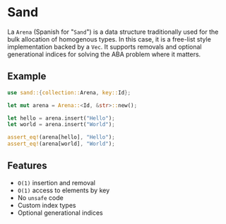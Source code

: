 # Sand

La `Arena` (Spanish for "`Sand`") is a data structure traditionally used for the bulk allocation of homogenous types. In this case, it is a free-list style implementation backed by a `Vec`. It supports removals and optional generational indices for solving the ABA problem where it matters.

## Example

```rust
use sand::{collection::Arena, key::Id};

let mut arena = Arena::<Id, &str>::new();

let hello = arena.insert("Hello");
let world = arena.insert("World");

assert_eq!(arena[hello], "Hello");
assert_eq!(arena[world], "World");
```

## Features

- `O(1)` insertion and removal
- `O(1)` access to elements by key
- No `unsafe` code
- Custom index types
- Optional generational indices
